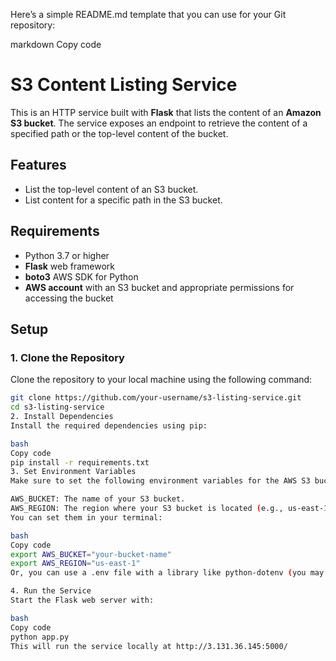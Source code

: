 Here’s a simple README.md template that you can use for your Git repository:

markdown
Copy code
# S3 Content Listing Service

This is an HTTP service built with **Flask** that lists the content of an **Amazon S3 bucket**. The service exposes an endpoint to retrieve the content of a specified path or the top-level content of the bucket.

## Features

- List the top-level content of an S3 bucket.
- List content for a specific path in the S3 bucket.

## Requirements

- Python 3.7 or higher
- **Flask** web framework
- **boto3** AWS SDK for Python
- **AWS account** with an S3 bucket and appropriate permissions for accessing the bucket

## Setup

### 1. Clone the Repository
Clone the repository to your local machine using the following command:

```bash
git clone https://github.com/your-username/s3-listing-service.git
cd s3-listing-service
2. Install Dependencies
Install the required dependencies using pip:

bash
Copy code
pip install -r requirements.txt
3. Set Environment Variables
Make sure to set the following environment variables for the AWS S3 bucket and region:

AWS_BUCKET: The name of your S3 bucket.
AWS_REGION: The region where your S3 bucket is located (e.g., us-east-1).
You can set them in your terminal:

bash
Copy code
export AWS_BUCKET="your-bucket-name"
export AWS_REGION="us-east-1"
Or, you can use a .env file with a library like python-dotenv (you may need to install python-dotenv via pip).

4. Run the Service
Start the Flask web server with:

bash
Copy code
python app.py
This will run the service locally at http://3.131.36.145:5000/
